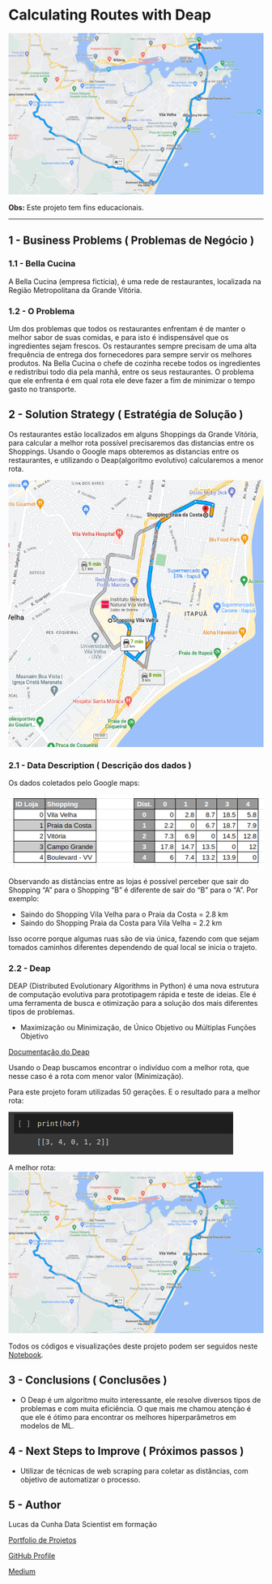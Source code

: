 # Calculating Routes with Deap
![alt text](best_route.png)

**Obs:** Este projeto tem fins educacionais.

---


## 1 - Business Problems ( Problemas de Negócio )


### 1.1 - Bella Cucina
A Bella Cucina (empresa fictícia), é uma rede de restaurantes, localizada na Região Metropolitana da Grande Vitória.

### 1.2 - O Problema
Um dos problemas que todos os restaurantes enfrentam é de manter o melhor sabor de suas comidas, e para isto é indispensável que os ingredientes sejam frescos. Os restaurantes sempre precisam de uma alta frequência de entrega dos fornecedores para sempre servir os melhores produtos. Na Bella Cucina o chefe de cozinha recebe todos os ingredientes e redistribui todo dia pela manhã, entre os seus restaurantes. O problema que ele enfrenta é em qual rota ele deve fazer a fim de minimizar o tempo gasto no transporte.



## 2 - Solution Strategy ( Estratégia de Solução )
Os restaurantes estão localizados em alguns Shoppings da Grande Vitória, para calcular a melhor rota possível precisaremos das distancias entre os Shoppings. Usando o Google maps obteremos as distancias entre os restaurantes, e utilizando o Deap(algoritmo evolutivo) calcularemos a menor rota.

![alt text](1route.png)


### 2.1 - Data Description ( Descrição dos dados )
Os dados coletados pelo Google maps:

![alt text](data.png)

Observando as distâncias entre as lojas é possível perceber que sair do Shopping “A” para o Shopping “B” é diferente de sair do “B” para o “A”. Por exemplo:

- Saindo do Shopping Vila Velha para o Praia da Costa = 2.8 km
- Saindo do Shopping Praia da Costa para Vila Velha = 2.2 km

Isso ocorre porque algumas ruas são de via única, fazendo com que sejam tomados caminhos diferentes dependendo de qual local se inicia o trajeto.

### 2.2 - Deap
DEAP (Distributed Evolutionary Algorithms in Python) é uma nova estrutura de computação evolutiva para prototipagem rápida e teste de ideias. Ele é uma ferramenta de busca e otimização para a solução dos mais diferentes tipos de problemas.
- Maximização ou Minimização, de Único Objetivo ou Múltiplas Funções Objetivo

[Documentação do Deap](https://deap.readthedocs.io/en/master/)

Usando o Deap buscamos encontrar o indivíduo com a melhor rota, que nesse caso é a rota com menor valor (Minimização).

Para este projeto foram utilizadas 50 gerações. E o resultado para a melhor rota:


![alt text](hof.png)

A melhor rota:
![alt text](best_route.png)


Todos os códigos e visualizações deste projeto podem ser seguidos neste [Notebook](https://github.com/jlcunha/calculating_routes_with_deap/blob/main/Deap.ipynb).
## 3 - Conclusions ( Conclusões )
* O Deap é um algoritmo muito interessante, ele resolve diversos tipos de problemas e com muita eficiência. O que mais me chamou atenção é que ele é ótimo para encontrar os melhores hiperparâmetros em modelos de ML.

## 4 - Next Steps to Improve ( Próximos passos )
* Utilizar de técnicas de web scraping para coletar as distâncias, com objetivo de automatizar o processo.


## 5 - Author

Lucas da Cunha
Data Scientist em formação

[Portfolio de Projetos](https://jlcunha.github.io/portfolio_projetos/)

[GitHub Profile](https://github.com/jlcunha/)

[Medium](https://medium.com/@lucasdacunh)
